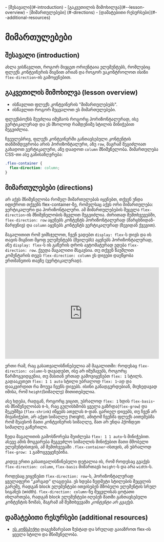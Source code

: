<div className="navigation">
- [შესავალი](#-introduction) 
- [გაკვეთილის მიმოხილვა](#--lesson-overview) 
- [მიმართულებები] (#-directions)
- [დამატებითი რესურსები](#--additional-resources)
</div>

<div className="content">

# მიმართულებები

## შესავალი (introduction)

ახლა ვისწავლით, როგორ მივცეთ ორიენტაია ელემენტებს, რომლებიც ფლექს კონტეინერის შიგნით არიან და როგორ ვაკონტროლოთ ისინი `flex-direction`-ის გამოყენებით.

## გაკვეთილის მიმოხილვა (lesson overview)

- ისწავლით ფლექს კონტეინერის "მიმართულებებს".
- ისწავლით როგორ შეცვალოთ ეს მიმართულებები.

ფლექსბოქსს შეუძლია იმუშაოს როგორც ჰორიზონტალურად, ისე ვერტიკალურად და ეს მხოლოდ რამდენიმე სტილის მინიჭებით შეგვიძლია.

ჩვეულებრივ, ფლექს კონტეინერში განთავსებული კონტენტის თანმიმდევრობა არის ჰორიზონტალური, ანუ `row`, მაგრამ შეგიძლიათ გახადოთ ვერტიკალური, ანუ დაადოთ `column` მნიშვნელობა. მიმართულება CSS-თი ასე განისაზღვრება:

```css
.flex-container {
  flex-direction: column;
}
```

## მიმართულებები (directions)

არ აქვს მნიშვნელობა რომელ მიმართულებას იყენებთ, თქვენ უნდა იფიქროთ თქვენს flex-container-ზე, რომელსაც აქვს ორი მიმართულება: ვერტიკალური და ჰორიზონტალური. ამ მიმართულებების შეცვლა `flex-direction`-ის მნიშვნელობის შცვლით შეგვიძლია. ძირითად შემთხვევებში, `flex-direction: row` აყენებს კონტენტს ჰორიზონტალურად (მარცხნიდან-მარჯვნივ) და `column` აყენებს კონტენტს ვერტიკალურად (ზევიდან ქვევით).

მაგალითით რომ ვიმსჯელოთ, ჩვენ ვადებთ `display: flex`-ს დივს და ის თავის შიგნით მყოფ ელემენტებს (შვილებს) აყენებს ჰორიზონტალურად, ანუ `display: flex`-ს ის გაწერის დროს ავტომატურად ედება `flex-direction: row`. ქვედა მაგალითი მსგავსია. თუ თქვენ წაუშლით კომენტარის თეგს `flex-direction: column` ეს დივები დაეწყობა ერთმანეთის თავზე (ვერტიკალურად).

<iframe height="300" style="width: 100%;" scrolling="no" title="flex-direction example" src="https://codepen.io/xazy/embed/abMJYWe?default-tab=html%2Cresult&theme-id=dark" frameborder="no" loading="lazy" allowtransparency="true" allowfullscreen="true">
  See the Pen <a href="https://codepen.io/xazy/pen/abMJYWe">
  flex-direction example</a> by XazyProject (<a href="https://codepen.io/xazy">@xazy</a>)
  on <a href="https://codepen.io">CodePen</a>.
</iframe>

ერთი რამ, რაც გასათვალისწინებელია ამ მაგალითში: როდესაც `flex-direction: column`-ს დავადებთ, ისე არ იმუშავებს, როგორც წარმოგვიდგენია, თუ მასთან ერთად გამოვიყენებთ `flex: 1` სტილს. გადააკეთეთ `flex: 1 1 auto` სტილი უბრალოდ `flex: 1`-ად და დააკვირდით რა მოუვა ჩვენს დივებს. ისინი განადგურდებიან, მიუხედავად იმისა, რომ `height`(სიმაღლე) მითითებულია.

ასე ხდება, რადგან, როგორც ვიცით, უბრალოდ `flex: 1` ხდის `flex-basis`-ის მნიშვნელობას `0`-ს, რაც გულისხმობს ყველა გაზრდა(`flex-grow`) და შეკუმშვა (`flex-shrink`) იწყებს ათვლას `0`-დან. ცარიელ დივებს, თუ ჩვენ არ მივანიჭებთ, არ აქვთ სიმაღლე (height), ამიტომ ჩვენმა ფლექს აითემებმა რომ შეავსონ მათი კონტეინერის სიმაღლე, მათ არ უნდა ჰქონდეთ სიმაღლე გაწერილი.

ზედა მაგალითის გამოსწორება შეიძლება `flex: 1 1 auto`-ს მინიჭებით. ასევე ამის მოგვარება შეგვეძლო სიმაღლის მინიჭებით მათი მშობელი ელემენტისთვის, ამ შემთხვევაში `.flex-container`-ისთვის, ან უბრალოდ `flex-grow: 1` გამოგვეყენებინა.

კიდევ ერთი გასათვალისწინებელი დეტალია ის, რომ როდესაც გვაქვს `flex-direction: column`, `flex-basis` მიმართავს `height`-ს და არა `width`-ს.

როდესაც ვიყენებთ `flex-direction: row`-ს, ჰორიზონტალურად ყველაფერი "კარგად" ლაგდება. ეს ხდება ზედმეტი სტილების შეცვლის გარეშე, რადგან block ელემენტები ითვისებენ მშობელი ელემენტის სრულ სიგანეს (width). `flex-direction: column`-ზე შეცვლისას ცოტათი იხლართება, რადგან block ელემენტები იღებენ მათში განთავსებული კონტენტის ზომას, მაგრამ ამ შემთხვევაში *კონტენტი არ გვაქვს*.

## დამატებითი რესურსები (additional resources)

- [ეს კონსპექტი](https://flexbox.malven.co/) დაგეხმარებათ ზუსტად და სრულად გაიაზროთ flex-ის ყველა სტილი და მნიშვნელობა.

</div>